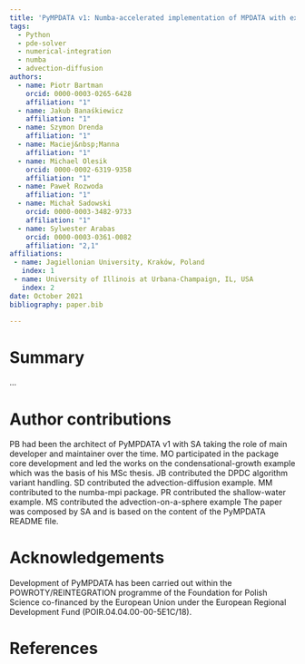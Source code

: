 ```yaml
---
title: 'PyMPDATA v1: Numba-accelerated implementation of MPDATA with examples in Python, Julia and Matlab'
tags:
  - Python
  - pde-solver 
  - numerical-integration 
  - numba 
  - advection-diffusion
authors:
  - name: Piotr Bartman
    orcid: 0000-0003-0265-6428
    affiliation: "1"
  - name: Jakub Banaśkiewicz
    affiliation: "1"
  - name: Szymon Drenda
    affiliation: "1"
  - name: Maciej&nbsp;Manna
    affiliation: "1"
  - name: Michael Olesik
    orcid: 0000-0002-6319-9358
    affiliation: "1"
  - name: Paweł Rozwoda
    affiliation: "1"
  - name: Michał Sadowski
    orcid: 0000-0003-3482-9733
    affiliation: "1"
  - name: Sylwester Arabas
    orcid: 0000-0003-0361-0082
    affiliation: "2,1"
affiliations:
 - name: Jagiellonian University, Kraków, Poland 
   index: 1
 - name: University of Illinois at Urbana-Champaign, IL, USA
   index: 2
date: October 2021
bibliography: paper.bib

---
```


# Summary

...

# Author contributions

PB had been the architect of PyMPDATA v1 with SA taking the role of main developer and maintainer over the time.
MO participated in the package core development and led the works on the condensational-growth example which was the basis of his MSc thesis.
JB contributed the DPDC algorithm variant handling.
SD contributed the advection-diffusion example.
MM contributed to the numba-mpi package.
PR contributed the shallow-water example.
MS contributed the advection-on-a-sphere example
The paper was composed by SA and is based on the content of the PyMPDATA README file.

# Acknowledgements

Development of PyMPDATA has been carried out within the POWROTY/REINTEGRATION programme of the Foundation for Polish Science co-financed by the European Union under the European Regional Development Fund (POIR.04.04.00-00-5E1C/18).

# References
